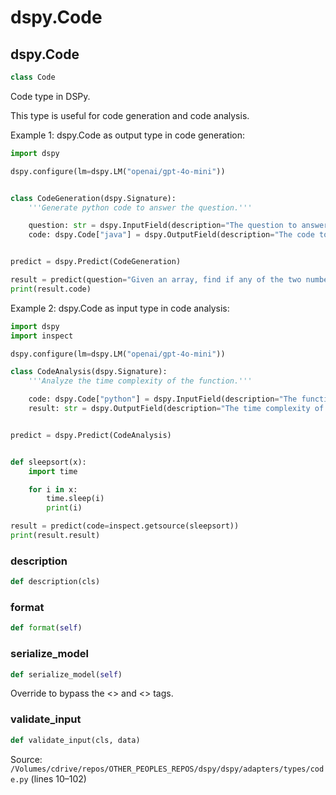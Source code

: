 # dspy.Code

## dspy.Code

```python
class Code
```

Code type in DSPy.

This type is useful for code generation and code analysis.

Example 1: dspy.Code as output type in code generation:

```python
import dspy

dspy.configure(lm=dspy.LM("openai/gpt-4o-mini"))


class CodeGeneration(dspy.Signature):
    '''Generate python code to answer the question.'''

    question: str = dspy.InputField(description="The question to answer")
    code: dspy.Code["java"] = dspy.OutputField(description="The code to execute")


predict = dspy.Predict(CodeGeneration)

result = predict(question="Given an array, find if any of the two numbers sum up to 10")
print(result.code)
```

Example 2: dspy.Code as input type in code analysis:

```python
import dspy
import inspect

dspy.configure(lm=dspy.LM("openai/gpt-4o-mini"))

class CodeAnalysis(dspy.Signature):
    '''Analyze the time complexity of the function.'''

    code: dspy.Code["python"] = dspy.InputField(description="The function to analyze")
    result: str = dspy.OutputField(description="The time complexity of the function")


predict = dspy.Predict(CodeAnalysis)


def sleepsort(x):
    import time

    for i in x:
        time.sleep(i)
        print(i)

result = predict(code=inspect.getsource(sleepsort))
print(result.result)
```


### description

```python
def description(cls)
```

### format

```python
def format(self)
```

### serialize_model

```python
def serialize_model(self)
```

Override to bypass the <<CUSTOM-TYPE-START-IDENTIFIER>> and <<CUSTOM-TYPE-END-IDENTIFIER>> tags.


### validate_input

```python
def validate_input(cls, data)
```
Source: `/Volumes/cdrive/repos/OTHER_PEOPLES_REPOS/dspy/dspy/adapters/types/code.py` (lines 10–102)

